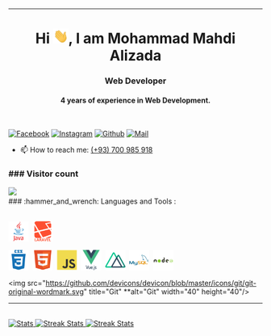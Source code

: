 ### 
<hr> 


<h1 align="center">Hi <img src="https://raw.githubusercontent.com/ABSphreak/ABSphreak/master/gifs/Hi.gif" width="30px">, I am Mohammad Mahdi Alizada </h1>
<h3 align="center">Web Developer</h3>
<h4 align="center">4 years of experience in Web Development.</h4><br/>

[![Facebook](https://img.shields.io/badge/Facebook-1877F2?style=for-the-badge&logo=facebook&logoColor=white)](https://www.facebook.com/mahdi.alizada.71/)
[![Instagram](https://img.shields.io/badge/Instagram-E4405F?style=for-the-badge&logo=instagram&logoColor=white)](https://www.instagram.com/mahdi_alizada_313/)
[![Github](https://img.shields.io/badge/GitHub-100000?style=for-the-badge&logo=github&logoColor=white)](https://github.com/mahdializada)
[![Mail](https://img.shields.io/badge/Gmail-D14836?style=for-the-badge&logo=gmail&logoColor=white)](mailto:mahdializada761@gmail.com)

- 📫 How to reach me: <a href="tel:+93700985918"> (+93) 700 985 918</a>
<!--
**mahdializada/mahdializada** is a ✨ _special_ ✨ repository because its `README.md` (this file) appears on your GitHub profile.

Here are some ideas to get you started:

- 🔭 I’m currently working on ...
- 🌱 I’m currently learning ...
- 👯 I’m looking to collaborate on ...
- 🤔 I’m looking for help with ...
- 💬 Ask me about ...
- 📫 How to reach me: ...
- 😄 Pronouns: ...
- ⚡ Fun fact: ...
-->

<h3>### Visitor count </h3>
<img src="https://profile-counter.glitch.me/mahdializada/count.svg" />
<br />
### :hammer_and_wrench: Languages and Tools :
<br/>
<br/>
<div>  
  
  <img src="https://github.com/devicons/devicon/blob/master/icons/java/java-original-wordmark.svg" title="Java" alt="Java" width="40" height="40"/>&nbsp; 
  <img src="https://github.com/devicons/devicon/blob/master/icons/laravel/laravel-plain-wordmark.svg" title="Laravel" alt="Laravel" width="40" height="40"/>&nbsp;
  <!-- <img src="https://github.com/devicons/devicon/blob/master/icons/react/react-original-wordmark.svg" title="React" alt="React" width="40" height="40"/>&nbsp; -->
  <!-- <img src="https://github.com/devicons/devicon/blob/master/icons/spring/spring-original-wordmark.svg" title="Spring" alt="Spring" width="40" height="40"/>&nbsp; -->
  <!-- <img src="https://github.com/devicons/devicon/blob/master/icons/materialui/materialui-original.svg" title="Material UI" alt="Material UI" width="40" height="40"/>&nbsp; -->
 <!-- <img src="https://github.com/devicons/devicon/blob/master/icons/flutter/flutter-original.svg" title="Flutter" alt="Flutter" width="40" height="40"/>&nbsp;-->
  <!-- <img src="https://github.com/devicons/devicon/blob/master/icons/redux/redux-original.svg" title="Redux" alt="Redux " width="40" height="40"/>&nbsp; -->
  <img src="https://github.com/devicons/devicon/blob/master/icons/css3/css3-plain-wordmark.svg"  title="CSS3" alt="CSS" width="40" height="40"/>&nbsp;
  <img src="https://github.com/devicons/devicon/blob/master/icons/html5/html5-original.svg" title="HTML5" alt="HTML" width="40" height="40"/>&nbsp;
  <img src="https://github.com/devicons/devicon/blob/master/icons/javascript/javascript-original.svg" title="JavaScript" alt="JavaScript" width="40" height="40"/>&nbsp;
  <img src="https://github.com/devicons/devicon/blob/master/icons/vuejs/vuejs-original-wordmark.svg" title="Vuejs" alt="Vuejs" width="40" height="40"/>&nbsp;
   <img src="https://github.com/devicons/devicon/blob/master/icons/nuxtjs/nuxtjs-original.svg" title="Nuxtjs"  alt="Gatsby" width="40" height="40"/>&nbsp; 
  <img src="https://github.com/devicons/devicon/blob/master/icons/mysql/mysql-original-wordmark.svg" title="MySQL"  alt="MySQL" width="40" height="40"/>&nbsp;
  <img src="https://github.com/devicons/devicon/blob/master/icons/nodejs/nodejs-original-wordmark.svg" title="NodeJS" alt="NodeJS" width="40" height="40"/>&nbsp;
  <!-- <img src="https://github.com/devicons/devicon/blob/master/icons/amazonwebservices/amazonwebservices-plain-wordmark.svg" title="AWS" alt="AWS" width="40" height="40"/>&nbsp; -->
  <img src="https://github.com/devicons/devicon/blob/master/icons/git/git-original-wordmark.svg" title="Git" **alt="Git" width="40" height="40"/>
  </div>

---
<br/>




 <a href="https://github-readme-stats.vercel.app">
        <img width="49%" alt="Stats" src="https://github-readme-stats.vercel.app/api?&count_private=true&include_all_commits=true&username=mahdializada&theme=onedark&custom_title=GitHub+Stats&hide_border=true"/>
    </a>
    <a href="https://github-readme-streak-stats.herokuapp.com">
        <img width="49%" alt="Streak Stats" src="https://github-readme-streak-stats.herokuapp.com/?user=mahdializada&theme=onedark&hide_border=true"/>
    </a>
   <a href="https://github-readme-streak-stats.herokuapp.com">
        <img width="49%" alt="Streak Stats" src="https://github-readme-stats-rust-three.vercel.app/api/top-langs/?username=mahdializada&hide=Rich%20Text&langs_count=20&layout=compact&theme=tokyonight"/>
    </a>


